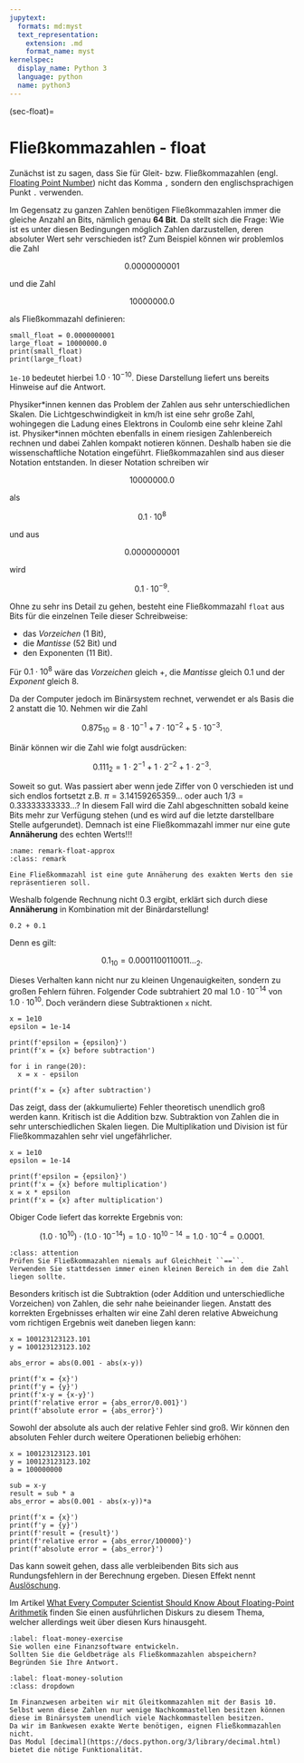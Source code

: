 ```yaml
---
jupytext:
  formats: md:myst
  text_representation:
    extension: .md
    format_name: myst
kernelspec:
  display_name: Python 3
  language: python
  name: python3
---
```


(sec-float)=
# Fließkommazahlen - float

Zunächst ist zu sagen, dass Sie für Gleit- bzw. Fließkommazahlen (engl. [Floating Point Number](https://docs.python.org/3/library/functions.html#float)) nicht das Komma ``,`` sondern den englischsprachigen Punkt ``.`` verwenden.

Im Gegensatz zu ganzen Zahlen benötigen Fließkommazahlen immer die gleiche Anzahl an Bits, nämlich genau **64 Bit**.
Da stellt sich die Frage: Wie ist es unter diesen Bedingungen möglich Zahlen darzustellen, deren absoluter Wert sehr verschieden ist?
Zum Beispiel können wir problemlos die Zahl 

$$0.0000000001$$ 

und die Zahl 

$$10000000.0$$

als Fließkommazahl definieren:

```{code-cell} python3
small_float = 0.0000000001
large_float = 10000000.0
print(small_float)
print(large_float)
```

``1e-10`` bedeutet hierbei $1.0 \cdot 10^{-10}$.
Diese Darstellung liefert uns bereits Hinweise auf die Antwort.

Physiker\*innen kennen das Problem der Zahlen aus sehr unterschiedlichen Skalen.
Die Lichtgeschwindigkeit in km/h ist eine sehr große Zahl, wohingegen die Ladung eines Elektrons in Coulomb eine sehr kleine Zahl ist.
Physiker\*innen möchten ebenfalls in einem riesigen Zahlenbereich rechnen und dabei Zahlen kompakt notieren können.
Deshalb haben sie die wissenschaftliche Notation eingeführt.
Fließkommazahlen sind aus dieser Notation entstanden.
In dieser Notation schreiben wir 

$$10000000.0$$

als 

$$0.1 \cdot 10^8$$ 

und aus 

$$0.0000000001$$ 

wird 

$$0.1 \cdot 10^{-9}.$$

Ohne zu sehr ins Detail zu gehen, besteht eine Fließkommazahl ``float`` aus Bits für die einzelnen Teile dieser Schreibweise:

+ das *Vorzeichen* (1 Bit), 
+ die *Mantisse* (52 Bit) und 
+ den Exponenten (11 Bit).

Für $0.1 \cdot 10^8$ wäre das *Vorzeichen* gleich +, die *Mantisse* gleich 0.1 und der *Exponent* gleich 8.

Da der Computer jedoch im Binärsystem rechnet, verwendet er als Basis die 2 anstatt die 10.
Nehmen wir die Zahl 

$$0.875_{10} = 8 \cdot 10^{-1} + 7 \cdot 10^{-2} + 5 \cdot 10^{-3}.$$

Binär können wir die Zahl wie folgt ausdrücken:

$$0.111_2 = 1 \cdot 2^{-1} + 1 \cdot 2^{-2} + 1 \cdot 2^{-3}.$$

Soweit so gut.
Was passiert aber wenn jede Ziffer von 0 verschieden ist und sich endlos fortsetzt z.B. $\pi = 3.14159265359 \ldots$ oder auch $1/3 = 0.33333333333 \ldots$?
In diesem Fall wird die Zahl abgeschnitten sobald keine Bits mehr zur Verfügung stehen (und es wird auf die letzte darstellbare Stelle aufgerundet).
Demnach ist eine Fließkommazahl immer nur eine gute **Annäherung** des echten Werts!!!

```{admonition} Fließkommazahlen sind Annäherungen
:name: remark-float-approx
:class: remark

Eine Fließkommazahl ist eine gute Annäherung des exakten Werts den sie repräsentieren soll.
```

Weshalb folgende Rechnung nicht 0.3 ergibt, erklärt sich durch diese **Annäherung** in Kombination mit der Binärdarstellung!

```{code-cell} python3
0.2 + 0.1
```

Denn es gilt:

$$0.1_{10} = 0.0001100110011 \ldots_2.$$

Dieses Verhalten kann nicht nur zu kleinen Ungenauigkeiten, sondern zu großen Fehlern führen.
Folgender Code subtrahiert 20 mal $1.0 \cdot 10^{-14}$ von $1.0 \cdot 10^{10}$.
Doch verändern diese Subtraktionen ``x`` nicht.

```{code-cell} python3
x = 1e10
epsilon = 1e-14

print(f'epsilon = {epsilon}')
print(f'x = {x} before subtraction')

for i in range(20):
  x = x - epsilon

print(f'x = {x} after subtraction')
```

Das zeigt, dass der (akkumulierte) Fehler theoretisch unendlich groß werden kann.
Kritisch ist die Addition bzw. Subtraktion von Zahlen die in sehr unterschiedlichen Skalen liegen.
Die Multiplikation und Division ist für Fließkommazahlen sehr viel ungefährlicher.

```{code-cell} python3
x = 1e10
epsilon = 1e-14

print(f'epsilon = {epsilon}')
print(f'x = {x} before multiplication')
x = x * epsilon
print(f'x = {x} after multiplication')
```

Obiger Code liefert das korrekte Ergebnis von: 

$$(1.0 \cdot 10^{10}) \cdot (1.0 \cdot 10^{-14}) = 1.0 \cdot 10^{10-14} = 1.0 \cdot 10^{-4} = 0.0001.$$

```{admonition} Ungenauigkeit der Fließkommazahlen
:class: attention
Prüfen Sie Fließkommazahlen niemals auf Gleichheit ``==``.
Verwenden Sie stattdessen immer einen kleinen Bereich in dem die Zahl liegen sollte.
```

Besonders kritisch ist die Subtraktion (oder Addition und unterschiedliche Vorzeichen) von Zahlen, die sehr nahe beieinander liegen.
Anstatt des korrekten Ergebnisses erhalten wir eine Zahl deren relative Abweichung vom richtigen Ergebnis weit daneben liegen kann:

```{code-cell} python3
x = 100123123123.101
y = 100123123123.102

abs_error = abs(0.001 - abs(x-y))

print(f'x = {x}')
print(f'y = {y}')
print(f'x-y = {x-y}')
print(f'relative error = {abs_error/0.001}')
print(f'absolute error = {abs_error}')
```

Sowohl der absolute als auch der relative Fehler sind groß.
Wir können den absoluten Fehler durch weitere Operationen beliebig erhöhen:

```{code-cell} python3
x = 100123123123.101
y = 100123123123.102
a = 100000000

sub = x-y
result = sub * a
abs_error = abs(0.001 - abs(x-y))*a

print(f'x = {x}')
print(f'y = {y}')
print(f'result = {result}')
print(f'relative error = {abs_error/100000}')
print(f'absolute error = {abs_error}')
```

Das kann soweit gehen, dass alle verbleibenden Bits sich aus Rundungsfehlern in der Berechnung ergeben.
Diesen Effekt nennt [Auslöschung](https://de.wikipedia.org/wiki/Ausl%C3%B6schung_(numerische_Mathematik)).

Im Artikel [What Every Computer Scientist Should Know About Floating-Point Arithmetik](https://docs.oracle.com/cd/E19957-01/806-3568/ncg_goldberg.html) finden Sie einen ausführlichen Diskurs zu diesem Thema, welcher allerdings weit über diesen Kurs hinausgeht.

```{exercise} Modellierung von Geldbeträgen
:label: float-money-exercise
Sie wollen eine Finanzsoftware entwickeln.
Sollten Sie die Geldbeträge als Fließkommazahlen abspeichern?
Begründen Sie Ihre Antwort.
```

```{solution} float-money-exercise
:label: float-money-solution
:class: dropdown

Im Finanzwesen arbeiten wir mit Gleitkommazahlen mit der Basis 10.
Selbst wenn diese Zahlen nur wenige Nachkommastellen besitzen können diese im Binärsystem unendlich viele Nachkommastellen besitzen.
Da wir im Bankwesen exakte Werte benötigen, eignen Fließkommazahlen nicht.
Das Modul [decimal](https://docs.python.org/3/library/decimal.html) bietet die nötige Funktionalität.

```